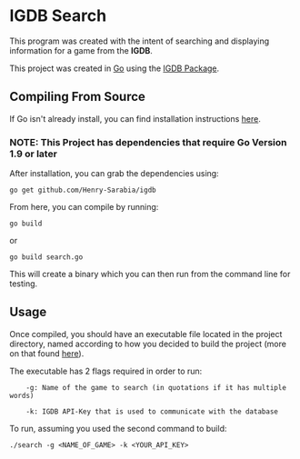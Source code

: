 # IGDB Search

This program was created with the intent of searching and displaying information for a game from the __IGDB__.

This project was created in [Go](https://golang.org) using the [IGDB Package](https://github.com/Henry-Sarabia/igdb).

## Compiling From Source

If Go isn't already install, you can find installation instructions [here](https://golang.org/doc/install). 

### **NOTE**: This Project has dependencies that require Go Version 1.9 or later

After installation, you can grab the dependencies using:
```
go get github.com/Henry-Sarabia/igdb
```

From here, you can compile by running:

```
go build
```
or
```
go build search.go
```
This will create a binary which you can then run from the command line for testing.

## Usage
Once compiled, you should have an executable file located in the project directory, named according to how you decided to build the project (more on that found [here](https://golang.org/pkg/go/build/)).

The executable has 2 flags required in order to run:

```
    -g: Name of the game to search (in quotations if it has multiple words)
    
    -k: IGDB API-Key that is used to communicate with the database
```

To run, assuming you used the second command to build:

```
./search -g <NAME_OF_GAME> -k <YOUR_API_KEY>
```
